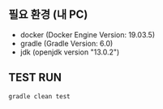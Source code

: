 ## 필요 환경 (내 PC)
- docker (Docker Engine Version: 19.03.5)
- gradle (Gradle Version: 6.0)
- jdk (openjdk version "13.0.2")

## TEST RUN
```
gradle clean test
```